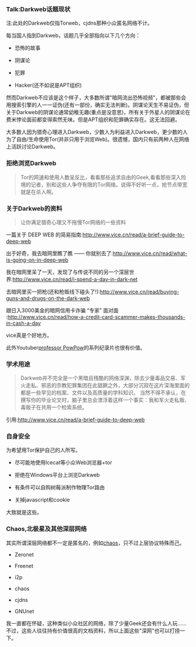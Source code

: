 ### Talk:Darkweb话题现状

注:此处的Darkweb仅指Torweb，cjdns那种小众匿名网络不计。

每当国人指到Darkweb，话题几乎全部指向以下几个方向：

+ 恐怖的故事

+ 阴谋论

+ 犯罪

+ Hacker(还不如说是APT组织)

然而Darkweb不应该是这个样子，大多数所谓"暗网流出恐怖视频"，都被那些会用搜索引擎的人一一证伪(还有一部份，确实无法判断)。阴谋论天生不易证伪，但关于Darkweb的阴谋论通常幼稚无趣(重点是没意思)，所有关于外星人的阴谋论在费米悖论面前都变得索然无味。但是APT组织和犯罪确实存在。这无法回避。

大多数人因为猎奇心理进入Darkweb，少数人为利益进入Darkweb，更少数的人为了自由/生命使用Tor(并非只用于浏览Web)。很遗憾，国内只有前两种人在网络上活跃讨论Darkweb。

### 拒绝浏览Darkweb

>Tor的网速和使用人数呈反比，看看那些追求自由的Geek,看看那些深入险境的记者，别和这些人争夺有限的Tor网络。说得不好听一点，抢节点带宽就是在杀人啊。

### 关于Darkweb的资料


>让你满足猎奇心理又不拖慢Tor网络的一些资料


一篇关于 DEEP WEB 的简易指南:http://www.vice.cn/read/a-brief-guide-to-deep-web


出于好奇，我去暗网里瞧了瞧 —— 你就别去了:http://www.vice.cn/read/what-is-going-on-in-deep-web

我在暗网里呆了一天，发现了与传说不同的另一个深层世界:http://www.vice.cn/read/i-spend-a-day-in-dark-net

去暗网里买一把枪(还和枪贩线下碰头了!):http://www.vice.cn/read/buying-guns-and-drugs-on-the-dark-web

跟日入3000美金的暗网信用卡诈骗 “专家” 面对面 :http://www.vice.cn/read/how-a-credit-card-scammer-makes-thousands-in-cash-a-day

vice真是个好地方。


此外Youtuber[professor PowPow](https://m.youtube.com/channel/UCTiPpo3GYFgLq0WrvwyLVYw)的系列纪录片也很有价值。

### 学术用途

>Darkweb并不完全是一个黑暗且残酷的网络深渊，除去少量毒品交易、军火走私、邪恶的宗教犯罪集团在此猖獗之外，大部分沉寂在这片深海里面的都是一些罕见的档案、文件以及高质量的学科知识。
>当然不得不承认，在撰写你的毕业论文时，脑子里总会漂浮着这样一个事实：我和军火走私贩、毒贩子在共用一个检索系统。

引用:http://www.vice.cn/read/a-brief-guide-to-deep-web

### 自身安全


为希望用Tor保护自己的人所写。

+ 尽可能地使用Icecat等小众Web浏览器+tor

+ 拒绝在Windows平台上浏览Darkweb

+ 有条件可以自购树莓派制作物理Tor路由

+ 关掉javascript和cookie

大致就是这些。

### Chaos,北极星及其他深层网络

其实所谓深层网络都不一定是匿名的，例如[chaos](https://github.com/ryd/chaosvpn)，只不过上层协议特殊而己。

+ Zeronet

+ Freenet

+ i2p

+ chaos

+ cjdns

+ GNUnet

我一直都在怀疑，这种类似小众社区的网络，除了少量Geek还会有什么人玩……不过，这些人往往持有价值很高的文档资料，所以上面这些"深网"也可以打捞一下。
